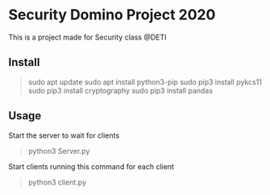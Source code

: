 # Security Domino Project 2020
This is a project made for Security class @DETI

## Install
  > sudo apt update
  > sudo apt install python3-pip
  > sudo pip3 install pykcs11
  > sudo pip3 install cryptography
  > sudo pip3 install pandas
  
## Usage
Start the server to wait for clients
>python3 Server.py 

Start clients running this command for each client
>python3 client.py
 
    
